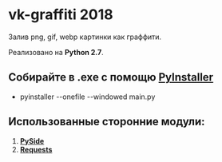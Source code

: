 # vk-graffiti 2018 
Залив png, gif, webp картинки как граффити.

Реализовано на **Python 2.7**.

## Собирайте в .exe с помощю [PyInstaller](https://github.com/pyinstaller/pyinstaller)
 - pyinstaller --onefile --windowed main.py

## Использованные сторонние модули:
 1. **[PySide](http://wiki.qt.io/PySide)**
 2. **[Requests](http://docs.python-requests.org/en/master/)**
